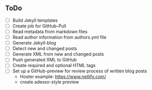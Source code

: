 ## ToDo

- [ ] Build Jekyll templates
- [ ] Create job for GitHub-Pull
- [ ] Read metadata from markdown files
- [ ] Read author information from authors.yml file
- [ ] Generate Jekyll-blog 
- [ ] Detect new and changed posts
- [ ] Generate XML from new and changed posts
- [ ] Push generated XML to GitHub
- [ ] Create required and optional HTML tags
- [ ] Set up a GitHub-preview for review process of written blog posts
  - Hoster example: https://www.netlify.com/
  - create adesso-style preview 